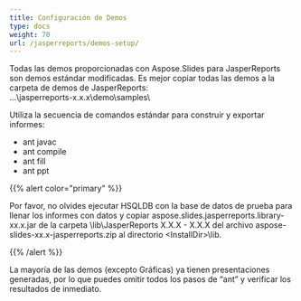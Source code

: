 ```yaml
---
title: Configuración de Demos
type: docs
weight: 70
url: /jasperreports/demos-setup/
---
```


Todas las demos proporcionadas con Aspose.Slides para JasperReports son demos estándar modificadas. Es mejor copiar todas las demos a la carpeta de demos de JasperReports:  
...\jasperreports-x.x.x\demo\samples\

Utiliza la secuencia de comandos estándar para construir y exportar informes:

- ant javac
- ant compile
- ant fill
- ant ppt

{{% alert color="primary" %}} 

Por favor, no olvides ejecutar HSQLDB con la base de datos de prueba para llenar los informes con datos y copiar aspose.slides.jasperreports.library-xx.x.jar de la carpeta \lib\JasperReports X.X.X - X.X.X del archivo aspose-slides-xx.x-jasperreports.zip al directorio &#60;InstallDir&#62;\lib.

{{% /alert %}} 

La mayoría de las demos (excepto Gráficas) ya tienen presentaciones generadas, por lo que puedes omitir todos los pasos de “ant” y verificar los resultados de inmediato.